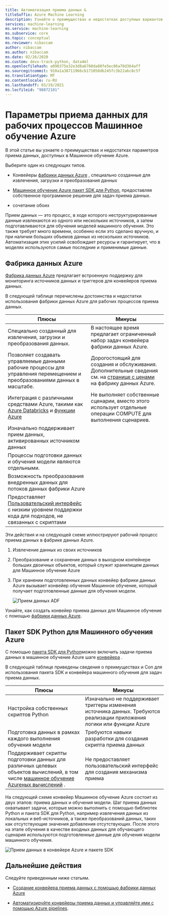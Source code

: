 ```yaml
---
title: Автоматизация приема данных &
titleSuffix: Azure Machine Learning
description: Узнайте о преимуществах и недостатках доступных вариантов приема данных для обучения моделей машинного обучения.
services: machine-learning
ms.service: machine-learning
ms.subservice: core
ms.topic: conceptual
ms.reviewer: nibaccam
author: nibaccam
ms.author: nibaccam
ms.date: 02/26/2020
ms.custom: devx-track-python, data4ml
ms.openlocfilehash: a096375e32e3d8a6760da88fe5ec86a70d364aff
ms.sourcegitcommit: 910a1a38711966cb171050db245fc3b22abc8c5f
ms.translationtype: MT
ms.contentlocale: ru-RU
ms.lasthandoff: 03/19/2021
ms.locfileid: "98872101"
---
```

# <a name="data-ingestion-options-for-azure-machine-learning-workflows"></a>Параметры приема данных для рабочих процессов Машинное обучение Azure

В этой статье вы узнаете о преимуществах и недостатках параметров приема данных, доступных в Машинное обучение Azure. 

Выберите один из следующих типов.
+ Конвейеры [фабрики данных Azure](#azure-data-factory) , специально созданные для извлечения, загрузки и преобразования данных

+ [Машинное обучение Azure пакет SDK для Python](#azure-machine-learning-python-sdk), предоставляя собственное программное решение для задач приема данных.

+ сочетание обоих

Прием данных — это процесс, в ходе которого неструктурированные данные извлекаются из одного или нескольких источников, а затем подготавливаются для обучения моделей машинного обучения. Это также требует много времени, особенно если это сделано вручную, и при наличии больших объемов данных из нескольких источников. Автоматизация этих усилий освобождает ресурсы и гарантирует, что в моделях используются самые последние и применимые данные.

## <a name="azure-data-factory"></a>Фабрика данных Azure

[Фабрика данных Azure](../data-factory/introduction.md) предлагает встроенную поддержку для мониторинга источников данных и триггеров для конвейеров приема данных.  

В следующей таблице перечислены достоинства и недостатки использования фабрики данных Azure для рабочих процессов приема данных.

|Плюсы|Минусы
---|---
Специально созданный для извлечения, загрузки и преобразования данных.|В настоящее время предлагает ограниченный набор задач конвейера фабрики данных Azure. 
Позволяет создавать управляемые данными рабочие процессы для управления перемещением и преобразованиями данных в масштабе.|Дорогостоящий для создания и обслуживания. Дополнительные сведения см. на [странице с ценами](https://azure.microsoft.com/pricing/details/data-factory/data-pipeline/) на фабрику данных Azure.
Интеграция с различными средствами Azure, такими как [Azure Databricks](../data-factory/transform-data-using-databricks-notebook.md) и [функции Azure](../data-factory/control-flow-azure-function-activity.md) | Не выполняет собственные сценарии, вместо этого использует отдельные операции COMPUTE для выполнения сценариев. 
Изначально поддерживает прием данных, активированных источником данных| 
Процессы подготовки данных и обучения модели являются отдельными.|
Возможность преобразования внедренных данных для потоков данных фабрики Azure|
Предоставляет [Пользовательский интерфейс](../data-factory/quickstart-create-data-factory-portal.md) с низким уровнем поддержки кода для подходов, не связанных с скриптами |

Эти действия и на следующей схеме иллюстрируют рабочий процесс приема данных в фабрике данных Azure.

1. Извлечение данных из своих источников
1. Преобразование и сохранение данных в выходном контейнере больших двоичных объектов, который служит хранилищем данных для Машинное обучение Azure
1. При хранении подготовленных данных конвейер фабрики данных Azure вызывает конвейер обучения Машинное обучение, который получает подготовленные данные для обучения модели.


    ![Прием данных ADF](media/concept-data-ingestion/data-ingest-option-one.svg)
    
Узнайте, как создать конвейер приема данных для Машинное обучение с помощью [фабрики данных Azure](how-to-data-ingest-adf.md).

## <a name="azure-machine-learning-python-sdk"></a>Пакет SDK Python для Машинного обучения Azure 

С помощью [пакета SDK для Python](/python/api/overview/azure/ml)можно включить задачи приема данных в машинное обучение Azure шаге [конвейера](./how-to-create-machine-learning-pipelines.md) .

В следующей таблице приведены сведения о преимуществах и Con для использования пакета SDK и конвейера машинного обучения для задач приема данных.

Плюсы| Минусы
---|---
Настройка собственных скриптов Python | Изначально не поддерживает триггеры изменения источника данных. Требуются реализации приложения логики или функции Azure
Подготовка данных в рамках каждого выполнения обучения модели|Требуются навыки разработки для создания скрипта приема данных
Поддерживает скрипты подготовки данных для различных целевых объектов вычислений, в том числе [машинное обучение Azureных вычислений](concept-compute-target.md#azure-machine-learning-compute-managed) . |Не предоставляет пользовательский интерфейс для создания механизма приема

На следующей схеме конвейер Машинное обучение Azure состоит из двух этапов: приема данных и обучения модели. Шаг приема данных охватывает задачи, которые можно выполнить с помощью библиотек Python и пакета SDK для Python, например извлечения данных из локальных и веб-источников, а также преобразований данных, таких как отсутствующие значения добавления отсутствующих. После этого на этапе обучения в качестве входных данных для обучающего сценария используются подготовленные данные для обучения модели машинного обучения. 

![Прием данных в конвейере Azure и пакете SDK](media/concept-data-ingestion/data-ingest-option-two.png)

## <a name="next-steps"></a>Дальнейшие действия

Следуйте приведенным ниже статьям.
* [Создание конвейера приема данных с помощью фабрики данных Azure](how-to-data-ingest-adf.md)

* [Автоматизируйте конвейеры приема данных и управляйте ими с помощью Azure pipelines](how-to-cicd-data-ingestion.md).